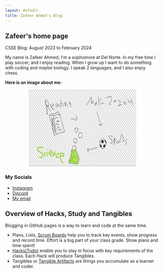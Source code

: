 ```yaml
---
layout: default
title: Zafeer Ahmed's Blog
---
```


## Zafeer's home page
CSSE Blog: August 2023 to February 2024

My name is Zafeer Ahmed, I'm a sophomore at Del Norte. In my free time I play soccer, and I enjoy reading. When I grow up I want to do something with coding and maybe biology. I speak 2 languages, and I also enjoy chess.

**Here is an image about me:**

<div style="text-align: center;">
    <img src="images/About-Me.png" width="350" height="250">
</div>

### My Socials
- [Instagram](N/A)
- [Discord](Zafy1314)
- [My email](zafeer10ahmed@gmail.com)


## Overview of Hacks, Study and Tangibles
Blogging in GitHub pages is a way to learn and code at the same time. 

- Plans, Lists, [Scrum Boards](https://clickup.com/blog/scrum-board/) help you to track key events, show progress and record time.  Effort is a big part of your class grade.  Show plans and time spent!
- [Hacks(Todo)](https://levelup.gitconnected.com/six-ultimate-daily-hacks-for-every-programmer-60f5f10feae) enable you to stay in focus with key requirements of the class.  Each Hack will produce Tangibles.
- Tangibles or [Tangible Artifacts](https://en.wikipedia.org/wiki/Artifact_(software_development)) are things you accumulate as a learner and coder. 
